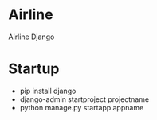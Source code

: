 # Airline
Airline Django 

# Startup
- pip install django
- django-admin startproject projectname
- python manage.py startapp appname
